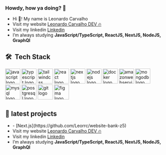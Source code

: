 <h3>Howdy, how ya doing? 🙌</h3>
<ul>
	<li>Hi 👋! My name is Leonardo Carvalho</li>
	<li>Visit my website <a href="https://leonardocarvalho.dev/">Leonardo Carvalho DEV 🔥</a></li>
	<li>Visit my linkedin <a href="https://www.linkedin.com/in/leocarvalhodev/">Linkedin</a></li>
	<li>I’m always studying <strong>JavaScript/TypeScript, ReactJS, NextJS, NodeJS, GraphQl</strong></li>
	
</ul>

## 🛠 &nbsp;Tech Stack
<div display="flex" gap="2rem">
 <img src="https://cdn.jsdelivr.net/gh/devicons/devicon/icons/javascript/javascript-original.svg" height="48" width="48" alt="javascript logo"  />
 <img src="https://cdn.jsdelivr.net/gh/devicons/devicon/icons/typescript/typescript-plain.svg" height="48" width="48" alt="typescript logo"  />
 <img src="https://cdn.jsdelivr.net/gh/devicons/devicon@latest/icons/tailwindcss/tailwindcss-original.svg" height="48" width="48" alt="tailwindcss logo"  />    
 <img src="https://cdn.jsdelivr.net/gh/devicons/devicon/icons/react/react-original.svg" height="48" width="48" alt="react logo"  />
 <img src="https://cdn.jsdelivr.net/gh/devicons/devicon/icons/nextjs/nextjs-original.svg" height="48" width="48" alt="nextjs logo"  />
 <img src="https://cdn.jsdelivr.net/gh/devicons/devicon/icons/nodejs/nodejs-original.svg" height="48" width="48" alt="nodejs logo"  />
 <img src="https://cdn.jsdelivr.net/gh/devicons/devicon/icons/docker/docker-original-wordmark.svg" height="48" width="48" alt="docker logo"  />
 <img src="https://cdn.jsdelivr.net/gh/devicons/devicon@latest/icons/amazonwebservices/amazonwebservices-plain-wordmark.svg" height="48" width="48" alt="amazonwebservices logo"  />
 <img src="https://cdn.jsdelivr.net/gh/devicons/devicon/icons/mongodb/mongodb-original.svg" height="48" width="48" alt="mongodb logo"  />
 <img src="https://cdn.jsdelivr.net/gh/devicons/devicon/icons/mysql/mysql-original.svg" height="48" width="48" alt="mysql logo"  />
 <img src="https://cdn.jsdelivr.net/gh/devicons/devicon/icons/postgresql/postgresql-original-wordmark.svg" height="48" width="48" alt="postgresql logo"  />
 <img src="https://cdn.jsdelivr.net/gh/devicons/devicon/icons/git/git-original.svg" height="48" width="48" alt="git logo"  />
 <img src="https://cdn.jsdelivr.net/gh/devicons/devicon/icons/figma/figma-original.svg" height="48" width="48" alt="figma logo"  />
</div>

## 🎉 latest projects
<ul>
	<li>- [Next.js](https://github.com/Leorrc/website-bank-z5)</li>
	<li>Visit my website <a href="https://leonardocarvalho.dev/">Leonardo Carvalho DEV 🔥</a></li>
	<li>Visit my linkedin <a href="https://www.linkedin.com/in/leocarvalhodev/">Linkedin</a></li>
	<li>I’m always studying <strong>JavaScript/TypeScript, ReactJS, NextJS, NodeJS, GraphQl</strong></li>
	
</ul>
